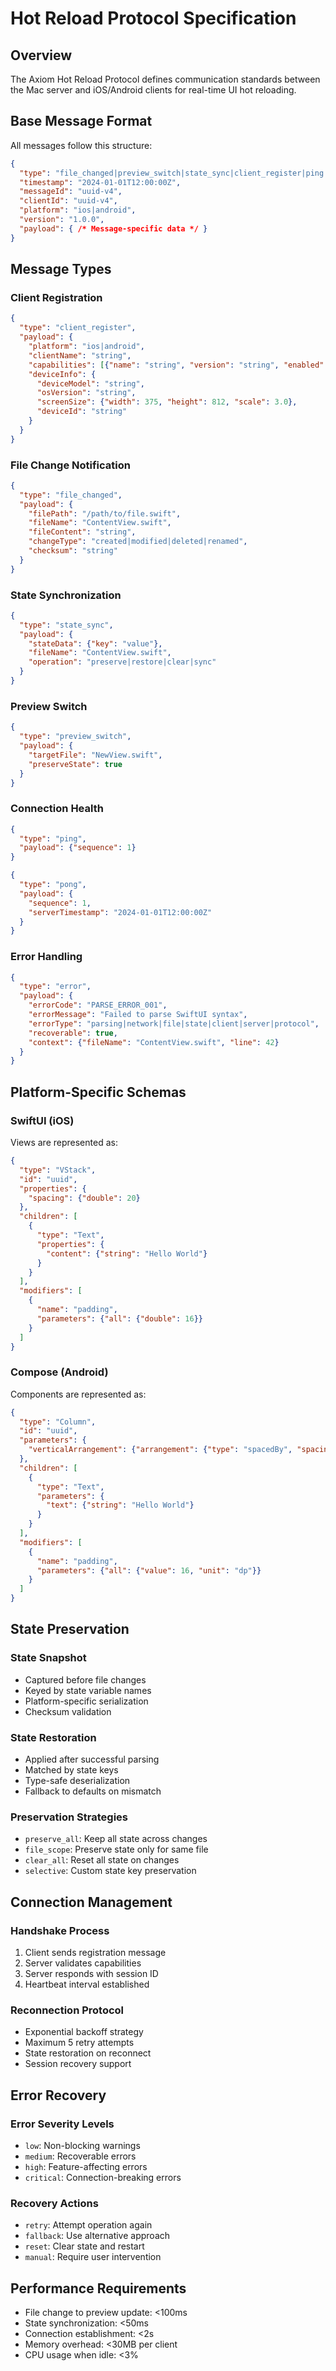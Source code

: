 # Hot Reload Protocol Specification

## Overview

The Axiom Hot Reload Protocol defines communication standards between the Mac server and iOS/Android clients for real-time UI hot reloading.

## Base Message Format

All messages follow this structure:

```json
{
  "type": "file_changed|preview_switch|state_sync|client_register|ping|pong|error",
  "timestamp": "2024-01-01T12:00:00Z",
  "messageId": "uuid-v4",
  "clientId": "uuid-v4",
  "platform": "ios|android",
  "version": "1.0.0",
  "payload": { /* Message-specific data */ }
}
```

## Message Types

### Client Registration
```json
{
  "type": "client_register",
  "payload": {
    "platform": "ios|android",
    "clientName": "string",
    "capabilities": [{"name": "string", "version": "string", "enabled": true}],
    "deviceInfo": {
      "deviceModel": "string",
      "osVersion": "string",
      "screenSize": {"width": 375, "height": 812, "scale": 3.0},
      "deviceId": "string"
    }
  }
}
```

### File Change Notification
```json
{
  "type": "file_changed",
  "payload": {
    "filePath": "/path/to/file.swift",
    "fileName": "ContentView.swift",
    "fileContent": "string",
    "changeType": "created|modified|deleted|renamed",
    "checksum": "string"
  }
}
```

### State Synchronization
```json
{
  "type": "state_sync",
  "payload": {
    "stateData": {"key": "value"},
    "fileName": "ContentView.swift",
    "operation": "preserve|restore|clear|sync"
  }
}
```

### Preview Switch
```json
{
  "type": "preview_switch",
  "payload": {
    "targetFile": "NewView.swift",
    "preserveState": true
  }
}
```

### Connection Health
```json
{
  "type": "ping",
  "payload": {"sequence": 1}
}
```

```json
{
  "type": "pong",
  "payload": {
    "sequence": 1,
    "serverTimestamp": "2024-01-01T12:00:00Z"
  }
}
```

### Error Handling
```json
{
  "type": "error",
  "payload": {
    "errorCode": "PARSE_ERROR_001",
    "errorMessage": "Failed to parse SwiftUI syntax",
    "errorType": "parsing|network|file|state|client|server|protocol",
    "recoverable": true,
    "context": {"fileName": "ContentView.swift", "line": 42}
  }
}
```

## Platform-Specific Schemas

### SwiftUI (iOS)

Views are represented as:
```json
{
  "type": "VStack",
  "id": "uuid",
  "properties": {
    "spacing": {"double": 20}
  },
  "children": [
    {
      "type": "Text",
      "properties": {
        "content": {"string": "Hello World"}
      }
    }
  ],
  "modifiers": [
    {
      "name": "padding",
      "parameters": {"all": {"double": 16}}
    }
  ]
}
```

### Compose (Android)

Components are represented as:
```json
{
  "type": "Column",
  "id": "uuid",
  "parameters": {
    "verticalArrangement": {"arrangement": {"type": "spacedBy", "spacing": {"value": 16, "unit": "dp"}}}
  },
  "children": [
    {
      "type": "Text",
      "parameters": {
        "text": {"string": "Hello World"}
      }
    }
  ],
  "modifiers": [
    {
      "name": "padding",
      "parameters": {"all": {"value": 16, "unit": "dp"}}
    }
  ]
}
```

## State Preservation

### State Snapshot
- Captured before file changes
- Keyed by state variable names  
- Platform-specific serialization
- Checksum validation

### State Restoration
- Applied after successful parsing
- Matched by state keys
- Type-safe deserialization
- Fallback to defaults on mismatch

### Preservation Strategies
- `preserve_all`: Keep all state across changes
- `file_scope`: Preserve state only for same file
- `clear_all`: Reset all state on changes
- `selective`: Custom state key preservation

## Connection Management

### Handshake Process
1. Client sends registration message
2. Server validates capabilities
3. Server responds with session ID
4. Heartbeat interval established

### Reconnection Protocol
- Exponential backoff strategy
- Maximum 5 retry attempts
- State restoration on reconnect
- Session recovery support

## Error Recovery

### Error Severity Levels
- `low`: Non-blocking warnings
- `medium`: Recoverable errors
- `high`: Feature-affecting errors  
- `critical`: Connection-breaking errors

### Recovery Actions
- `retry`: Attempt operation again
- `fallback`: Use alternative approach
- `reset`: Clear state and restart
- `manual`: Require user intervention

## Performance Requirements

- File change to preview update: <100ms
- State synchronization: <50ms
- Connection establishment: <2s
- Memory overhead: <30MB per client
- CPU usage when idle: <3%